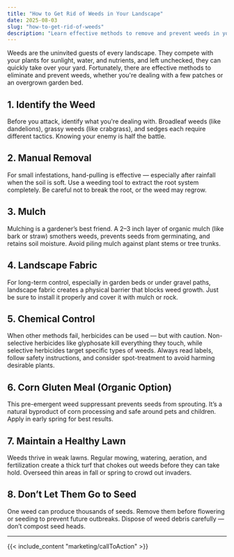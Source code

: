 ```yaml
---
title: "How to Get Rid of Weeds in Your Landscape"
date: 2025-08-03
slug: "how-to-get-rid-of-weeds"
description: "Learn effective methods to remove and prevent weeds in your lawn or garden, from manual removal to long-term weed control strategies."
---
```


Weeds are the uninvited guests of every landscape. They compete with your plants for sunlight, water, and nutrients, and left unchecked, they can quickly take over your yard. Fortunately, there are effective methods to eliminate and prevent weeds, whether you're dealing with a few patches or an overgrown garden bed.

## 1. Identify the Weed

Before you attack, identify what you're dealing with. Broadleaf weeds (like dandelions), grassy weeds (like crabgrass), and sedges each require different tactics. Knowing your enemy is half the battle.

## 2. Manual Removal

For small infestations, hand-pulling is effective — especially after rainfall when the soil is soft. Use a weeding tool to extract the root system completely. Be careful not to break the root, or the weed may regrow.

## 3. Mulch

Mulching is a gardener’s best friend. A 2–3 inch layer of organic mulch (like bark or straw) smothers weeds, prevents seeds from germinating, and retains soil moisture. Avoid piling mulch against plant stems or tree trunks.

## 4. Landscape Fabric

For long-term control, especially in garden beds or under gravel paths, landscape fabric creates a physical barrier that blocks weed growth. Just be sure to install it properly and cover it with mulch or rock.

## 5. Chemical Control

When other methods fail, herbicides can be used — but with caution. Non-selective herbicides like glyphosate kill everything they touch, while selective herbicides target specific types of weeds. Always read labels, follow safety instructions, and consider spot-treatment to avoid harming desirable plants.

## 6. Corn Gluten Meal (Organic Option)

This pre-emergent weed suppressant prevents seeds from sprouting. It’s a natural byproduct of corn processing and safe around pets and children. Apply in early spring for best results.

## 7. Maintain a Healthy Lawn

Weeds thrive in weak lawns. Regular mowing, watering, aeration, and fertilization create a thick turf that chokes out weeds before they can take hold. Overseed thin areas in fall or spring to crowd out invaders.

## 8. Don’t Let Them Go to Seed

One weed can produce thousands of seeds. Remove them before flowering or seeding to prevent future outbreaks. Dispose of weed debris carefully — don’t compost seed heads.

---
{{< include_content "marketing/callToAction" >}}